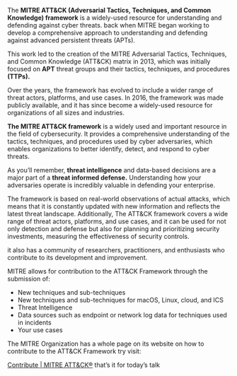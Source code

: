 The **MITRE ATT&CK (Adversarial Tactics, Techniques, and Common Knowledge) framework** is a
widely-used resource for understanding and defending against cyber threats.
back when MITRE began working to develop a comprehensive approach to understanding and defending against advanced persistent threats (APTs).

This work led to the creation of the MITRE Adversarial Tactics, Techniques, and Common Knowledge (ATT&CK) matrix in 2013, which was initially focused on **APT** threat groups and their tactics, techniques, and procedures **(TTPs).**

Over the years, the framework has evolved to include a wider range of threat actors, platforms, and use cases. In 2016, the framework was made publicly available, and it has since become a widely-used resource for organizations of all sizes and industries.

**The MITRE ATT&CK framework** is a widely used and important resource in the field of cybersecurity. It provides a comprehensive understanding of the tactics, techniques, and procedures used by cyber adversaries, which enables organizations to better identify, detect, and respond to cyber threats.

As you’ll remember, **threat intelligence** and data-based decisions are a major part of a **threat informed defense.** Understanding how your adversaries operate is incredibly valuable in defending your enterprise.

The framework is based on real-world observations of actual attacks, which means that it is constantly updated with new information and reflects the latest threat landscape. Additionally, The ATT&CK framework covers a wide range of threat actors, platforms, and use cases, and it can be used for not only detection and defense but also for planning and prioritizing security investments, measuring the effectiveness of security controls.

it also has a community of researchers, practitioners, and enthusiasts who contribute to its development and improvement.

MITRE allows for contribution to the ATT&CK Framework through the submission of:

- New techniques and sub-techniques
- New techniques and sub-techniques for macOS, Linux, cloud, and ICS
- Threat Intelligence
- Data sources such as endpoint or network log data for techniques used in incidents
- Your use cases

The MITRE Organization has a whole page on its website on how to contribute to the ATT&CK Framework try visit:

[Contribute | MITRE ATT&CK®](https://attack.mitre.org/resources/contribute/)
that’s it for today’s talk